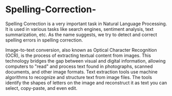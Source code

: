 # Spelling-Correction-
Spelling Correction is a very important task in Natural Language Processing. It is used in various tasks like search engines, sentiment analysis, text summarization, etc. As the name suggests, we try to detect and correct spelling errors in spelling correction.

Image-to-text conversion, also known as Optical Character Recognition (OCR), is the process of extracting textual content from images. This technology bridges the gap between visual and digital information, allowing computers to "read" and process text found in photographs, scanned documents, and other image formats.
Text extraction tools use machine algorithms to recognize and structure text from image files. The tools identify the shapes of letters on the image and reconstruct it as text you can select, copy-paste, and even edit.
